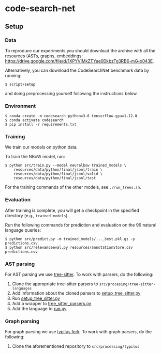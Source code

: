 # code-search-net

## Setup

### Data

To reproduce our experiments you should download the archive with all the
resources (ASTs, graphs, embeddings:
https://drive.google.com/file/d/1XPYViMkZTYae0DkbzTg3RB6-mG-x043E.

Alternatively, you can download the CodeSearchNet benchmark data by running:

`$ script/setup`

and doing preprocessing yourself following the instructions below.

### Environment

```
$ conda create -n codesearch python=3.6 tensorflow-gpu=1.12.0
$ conda activate codesearch
$ pip install -r requirements.txt
```

### Training

We train our models on python data. 

To train the NBoW model, run:

```
$ python src/train.py --model neuralbow trained_models \
    resources/data/python/final/jsonl/train \
    resources/data/python/final/jsonl/valid \
    resources/data/python/final/jsonl/test
```

For the training commands of the other models, see `./run_trees.sh`.

### Evaluation

After training is complete, you will get a checkpoint in the specified directory (e.g., `trained_models`).

Run the following commands for prediction and evaluation on the 99 natural language queries:

```
$ python src/predict.py -m trained_models/..._best.pkl.gz -p predictions.csv
$ python src/relevanceeval.py resources/annotationStore.csv predictions.csv
```

### AST parsing

For AST parsing we use [tree-sitter](https://github.com/tree-sitter/tree-sitter).
To work with parsers, do the following:

1. Clone the appropriate tree-sitter parsers to `src/procesing/tree-sitter-languages`
2. Add information about the cloned parsers to [setup_tree_sitter.py](src/processing/setup_tree_sitter.py)
3. Run [setup_tree_sitter.py](src/processing/setup_tree_sitter.py)
4. Add a wrapper to [tree_sitter_parsers.py](src/processing/ast_parsers/tree_sitter_parsers.py)
5. Add the language to [run.py](src/processing/run.py)

### Graph parsing

For graph parsing we use [typilus fork](https://github.com/JetBrains-Research/typilus).
To work with graph parsers, do the following:

1. Clone the aforementioned repository to `src/processing/typilus`

